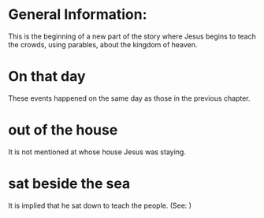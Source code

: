
# General Information:
This is the beginning of a new part of the story where Jesus begins to teach the crowds, using parables, about the kingdom of heaven.

# On that day
These events happened on the same day as those in the previous chapter.

# out of the house
It is not mentioned at whose house Jesus was staying.

# sat beside the sea
It is implied that he sat down to teach the people. (See: )